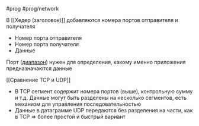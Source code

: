 #prog #prog/network  

В [[Хедер (заголовок)]] добавляются номера портов отправителя и получателя

- Номер порта отправителя
- Номер порта получателя
- Данные

Порт ([диапазон](Номер%20порта)) нужен для определения, какому именно приложения предназначаются данные

[[Сравнение TCP и UDP]]
- В TCP сегмент содержит номера портов (выше), контрольную сумму и т.д. Данные могут быть разделены на несколько сегментов, есть механизм для управления последовательностью
- Данные в датаграмме UDP передаются без разделения на части, как в TCP ⇒ более простой и быстрый вариант